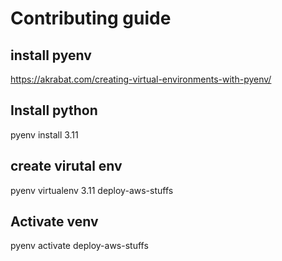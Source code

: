 # Contributing guide

## install pyenv
https://akrabat.com/creating-virtual-environments-with-pyenv/

## Install python

pyenv install 3.11

## create virutal env

pyenv virtualenv 3.11 deploy-aws-stuffs

## Activate venv

pyenv activate deploy-aws-stuffs

##
